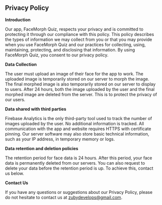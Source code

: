 ## Privacy Policy

**Introduction**

Our app, FaceMorph Quiz, respects your privacy and is committed to protecting it through our compliance with this policy. This policy describes the types of information we may collect from you or that you may provide when you use FaceMorph Quiz and our practices for collecting, using, maintaining, protecting, and disclosing that information. By using FaceMorph Quiz, you consent to our privacy policy.

**Data Collection**

The user must upload an image of their face for the app to work. The uploaded image is temporarily stored on our server to morph the image. The final morphed image is also temporarily stored on our server to display to users. After 24 hours, both the image uploaded by the user and the final morphed image are deleted from the server. This is to protect the privacy of our users.

**Data shared with third parties**

Firebase Analytics is the only third-party tool used to track the number of images uploaded by the user. No additional information is tracked. All communication with the app and website requires HTTPS with certificate pinning. Our server software may also store basic technical information, such as your IP address, in temporary memory or logs.

**Data retention and deletion policies**

The retention period for face data is 24 hours. After this period, your face data is permanently deleted from our servers. You can also request to delete your data before the retention period is up. To achieve this, contact us below.

**Contact Us**

If you have any questions or suggestions about our Privacy Policy, please do not hesitate to contact us at zubydevelops@gmail.com.
